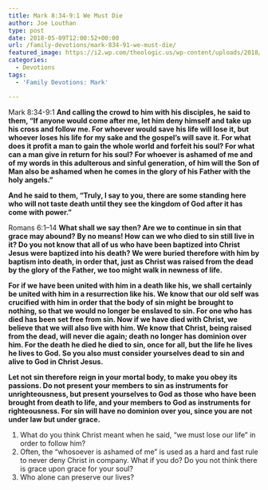 ```yaml
---
title: Mark 8:34-9:1 We Must Die
author: Joe Louthan
type: post
date: 2018-05-09T12:00:52+00:00
url: /family-devotions/mark-834-91-we-must-die/
featured_image: https://i2.wp.com/theologic.us/wp-content/uploads/2018/05/4546540e1e8acad0408a8a1834bb43fd.jpg?resize=630%2C429
categories:
  - Devotions
tags:
  - 'Family Devotions: Mark'

---
```

Mark 8:34-9:1 **And calling the crowd to him with his disciples, he said to them, “If anyone would come after me, let him deny himself and take up his cross and follow me. For whoever would save his life will lose it, but whoever loses his life for my sake and the gospel&#8217;s will save it. For what does it profit a man to gain the whole world and forfeit his soul? For what can a man give in return for his soul? For whoever is ashamed of me and of my words in this adulterous and sinful generation, of him will the Son of Man also be ashamed when he comes in the glory of his Father with the holy angels.”**

**And he said to them, “Truly, I say to you, there are some standing here who will not taste death until they see the kingdom of God after it has come with power.”**

Romans 6:1–14 **What shall we say then? Are we to continue in sin that grace may abound? By no means! How can we who died to sin still live in it? Do you not know that all of us who have been baptized into Christ Jesus were baptized into his death? We were buried therefore with him by baptism into death, in order that, just as Christ was raised from the dead by the glory of the Father, we too might walk in newness of life.**

**For if we have been united with him in a death like his, we shall certainly be united with him in a resurrection like his. We know that our old self was crucified with him in order that the body of sin might be brought to nothing, so that we would no longer be enslaved to sin. For one who has died has been set free from sin. Now if we have died with Christ, we believe that we will also live with him. We know that Christ, being raised from the dead, will never die again; death no longer has dominion over him. For the death he died he died to sin, once for all, but the life he lives he lives to God. So you also must consider yourselves dead to sin and alive to God in Christ Jesus.**

**Let not sin therefore reign in your mortal body, to make you obey its passions. Do not present your members to sin as instruments for unrighteousness, but present yourselves to God as those who have been brought from death to life, and your members to God as instruments for righteousness. For sin will have no dominion over you, since you are not under law but under grace.**

  1. What do you think Christ meant when he said, &#8220;we must lose our life&#8221; in order to follow him?
  2. Often, the &#8220;whosoever is ashamed of me&#8221; is used as a hard and fast rule to never deny Christ in company. What if you do? Do you not think there is grace upon grace for your soul?
  3. Who alone can preserve our lives?